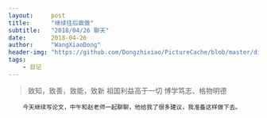 ```yaml
---
layout:     post
title:      "继续往后面做"
subtitle:   "2018/04/26 聊天"
date:       2018-04-26
author:     "WangXiaoDong"
header-img: "https://github.com/Dongzhixiao/PictureCache/blob/master/diaryPic/20180426.jpg?raw=true"
tags:
    - 日记
---
```


>致知，致善，致能，致新 
>祖国利益高于一切 
>博学笃志、格物明德 

```
    今天继续写论文，中午和赵老师一起聊聊，他给我了很多建议，我准备这样做下去。
```